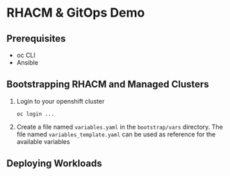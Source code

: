 # RHACM & GitOps Demo

## Prerequisites

- oc CLI
- Ansible

## Bootstrapping RHACM and Managed Clusters

1. Login to your openshift cluster
    
    ```oc login ...```
2. Create a file named `variables.yaml` in the `bootstrap/vars` directory. The file named `variables_template.yaml` can be used as reference for the available variables

## Deploying Workloads